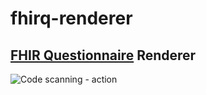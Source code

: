 # fhirq-renderer

## [FHIR Questionnaire](http://www.hl7.org/fhir/questionnaire.html) Renderer

![Code scanning - action](https://github.com/gavinl/fhirq-renderer/workflows/Code%20scanning%20-%20action/badge.svg?branch=master)
